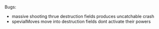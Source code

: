 Bugs:
  - massive shooting thrue destruction fields produces uncatchable crash
  - spevialMoves move into destruction fields dont activate their powers
